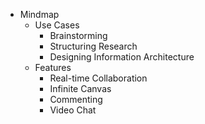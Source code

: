 - Mindmap
  - Use Cases
    - Brainstorming
    - Structuring Research
    - Designing Information Architecture
  - Features
    - Real-time Collaboration
    - Infinite Canvas
    - Commenting
    - Video Chat